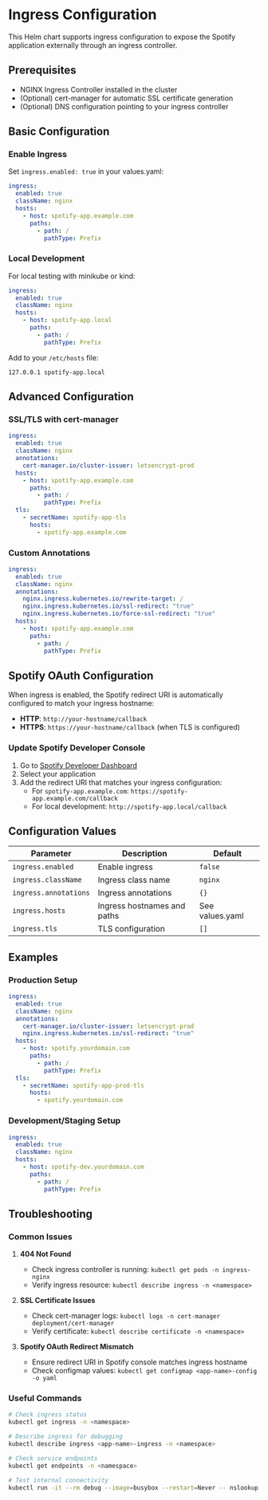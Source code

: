 # Ingress Configuration

This Helm chart supports ingress configuration to expose the Spotify application externally through an ingress controller.

## Prerequisites

- NGINX Ingress Controller installed in the cluster
- (Optional) cert-manager for automatic SSL certificate generation
- (Optional) DNS configuration pointing to your ingress controller

## Basic Configuration

### Enable Ingress

Set `ingress.enabled: true` in your values.yaml:

```yaml
ingress:
  enabled: true
  className: nginx
  hosts:
    - host: spotify-app.example.com
      paths:
        - path: /
          pathType: Prefix
```

### Local Development

For local testing with minikube or kind:

```yaml
ingress:
  enabled: true
  className: nginx
  hosts:
    - host: spotify-app.local
      paths:
        - path: /
          pathType: Prefix
```

Add to your `/etc/hosts` file:
```
127.0.0.1 spotify-app.local
```

## Advanced Configuration

### SSL/TLS with cert-manager

```yaml
ingress:
  enabled: true
  className: nginx
  annotations:
    cert-manager.io/cluster-issuer: letsencrypt-prod
  hosts:
    - host: spotify-app.example.com
      paths:
        - path: /
          pathType: Prefix
  tls:
    - secretName: spotify-app-tls
      hosts:
        - spotify-app.example.com
```

### Custom Annotations

```yaml
ingress:
  enabled: true
  className: nginx
  annotations:
    nginx.ingress.kubernetes.io/rewrite-target: /
    nginx.ingress.kubernetes.io/ssl-redirect: "true"
    nginx.ingress.kubernetes.io/force-ssl-redirect: "true"
  hosts:
    - host: spotify-app.example.com
      paths:
        - path: /
          pathType: Prefix
```

## Spotify OAuth Configuration

When ingress is enabled, the Spotify redirect URI is automatically configured to match your ingress hostname:

- **HTTP**: `http://your-hostname/callback`
- **HTTPS**: `https://your-hostname/callback` (when TLS is configured)

### Update Spotify Developer Console

1. Go to [Spotify Developer Dashboard](https://developer.spotify.com/dashboard)
2. Select your application
3. Add the redirect URI that matches your ingress configuration:
   - For `spotify-app.example.com`: `https://spotify-app.example.com/callback`
   - For local development: `http://spotify-app.local/callback`

## Configuration Values

| Parameter | Description | Default |
|-----------|-------------|---------|
| `ingress.enabled` | Enable ingress | `false` |
| `ingress.className` | Ingress class name | `nginx` |
| `ingress.annotations` | Ingress annotations | `{}` |
| `ingress.hosts` | Ingress hostnames and paths | See values.yaml |
| `ingress.tls` | TLS configuration | `[]` |

## Examples

### Production Setup

```yaml
ingress:
  enabled: true
  className: nginx
  annotations:
    cert-manager.io/cluster-issuer: letsencrypt-prod
    nginx.ingress.kubernetes.io/ssl-redirect: "true"
  hosts:
    - host: spotify.yourdomain.com
      paths:
        - path: /
          pathType: Prefix
  tls:
    - secretName: spotify-app-prod-tls
      hosts:
        - spotify.yourdomain.com
```

### Development/Staging Setup

```yaml
ingress:
  enabled: true
  className: nginx
  hosts:
    - host: spotify-dev.yourdomain.com
      paths:
        - path: /
          pathType: Prefix
```

## Troubleshooting

### Common Issues

1. **404 Not Found**
   - Check ingress controller is running: `kubectl get pods -n ingress-nginx`
   - Verify ingress resource: `kubectl describe ingress -n <namespace>`

2. **SSL Certificate Issues**
   - Check cert-manager logs: `kubectl logs -n cert-manager deployment/cert-manager`
   - Verify certificate: `kubectl describe certificate -n <namespace>`

3. **Spotify OAuth Redirect Mismatch**
   - Ensure redirect URI in Spotify console matches ingress hostname
   - Check configmap values: `kubectl get configmap <app-name>-config -o yaml`

### Useful Commands

```bash
# Check ingress status
kubectl get ingress -n <namespace>

# Describe ingress for debugging
kubectl describe ingress <app-name>-ingress -n <namespace>

# Check service endpoints
kubectl get endpoints -n <namespace>

# Test internal connectivity
kubectl run -it --rm debug --image=busybox --restart=Never -- nslookup <service-name>
```